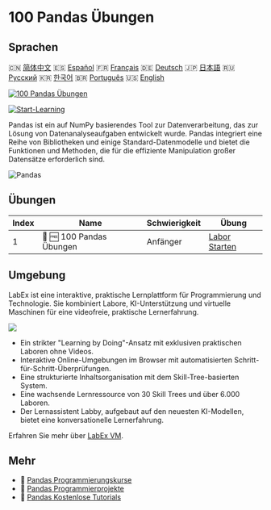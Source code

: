 # 100 Pandas Übungen

## Sprachen

🇨🇳 [简体中文](README_zh.md) 🇪🇸 [Español](README_es.md) 🇫🇷 [Français](README_fr.md) 🇩🇪 [Deutsch](README_de.md) 🇯🇵 [日本語](README_ja.md) 🇷🇺 [Русский](README_ru.md) 🇰🇷 [한국어](README_ko.md) 🇧🇷 [Português](README_pt.md) 🇺🇸 [English](README.md) 

[![100 Pandas Übungen](https://cover-creator.labex.io/100-pandas-exercises.png?lang=de)](https://labex.io/de/courses/100-pandas-exercises)

[![Start-Learning](https://img.shields.io/badge/Start-Learning-whitesmoke?style=for-the-badge)](https://labex.io/de/courses/100-pandas-exercises)

Pandas ist ein auf NumPy basierendes Tool zur Datenverarbeitung, das zur Lösung von Datenanalyseaufgaben entwickelt wurde. Pandas integriert eine Reihe von Bibliotheken und einige Standard-Datenmodelle und bietet die Funktionen und Methoden, die für die effiziente Manipulation großer Datensätze erforderlich sind.

![Pandas](https://img.shields.io/badge/Pandas-whitesmoke?style=for-the-badge&logo=pandas)


## Übungen

|   Index | Name                     | Schwierigkeit   | Übung                                                                                           |
|---------|--------------------------|-----------------|-------------------------------------------------------------------------------------------------|
|       1 | 📖 🆓 100 Pandas Übungen | Anfänger        | <a target='_blank' href='https://labex.io/de/labs/100-pandas-exercises-20747'>Labor Starten</a> |

## Umgebung

LabEx ist eine interaktive, praktische Lernplattform für Programmierung und Technologie. Sie kombiniert Labore, KI-Unterstützung und virtuelle Maschinen für eine videofreie, praktische Lernerfahrung.

![](https://tutorial-screenshot.getvm.io/images/vm-1725247253.png)

- Ein strikter "Learning by Doing"-Ansatz mit exklusiven praktischen Laboren ohne Videos.
- Interaktive Online-Umgebungen im Browser mit automatisierten Schritt-für-Schritt-Überprüfungen.
- Eine strukturierte Inhaltsorganisation mit dem Skill-Tree-basierten System.
- Eine wachsende Lernressource von 30 Skill Trees und über 6.000 Laboren.
- Der Lernassistent Labby, aufgebaut auf den neuesten KI-Modellen, bietet eine konversationelle Lernerfahrung.

Erfahren Sie mehr über [LabEx VM](https://support.labex.io/using-labex/virtual-machine).

## Mehr

- 🔗 [Pandas Programmierungskurse](https://github.com/labex-labs/awesome-programming-courses)
- 🔗 [Pandas Programmierprojekte](https://github.com/labex-labs/awesome-programming-projects)
- 🔗 [Pandas Kostenlose Tutorials](https://github.com/labex-labs/pandas-free-tutorials)

